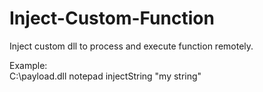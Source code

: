 # Inject-Custom-Function
Inject custom dll to process and execute function remotely.

Example:<br/>
C:\payload.dll notepad injectString "my string"<br/>

